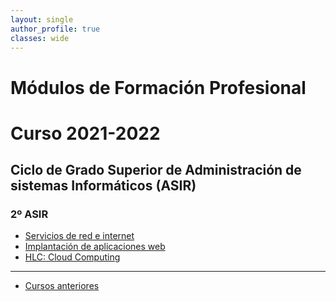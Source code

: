 ```yaml
---
layout: single
author_profile: true
classes: wide
---
```

# Módulos de Formación Profesional
# Curso 2021-2022

## Ciclo de Grado Superior de Administración de sistemas Informáticos (ASIR)

### 2º ASIR

* [Servicios de red e internet](sri2122)
* [Implantación de aplicaciones web](iaw2122)
* [HLC: Cloud Computing](hlc2122)

---

* [Cursos anteriores](anteriores.html)
